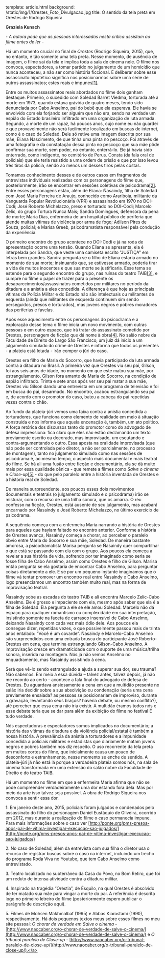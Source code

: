 template: article.html
background: /static/img/1/Orestes_Foto_Divulgacao.jpg
title: O sentido da tela preta em Orestes de Rodrigo Siqueira

__Graziela Kunsch__

_- A autora pede que as pessoas interessadas nesta crítica assistam ao
filme antes de ler -_

Há um momento crucial no final de _Orestes_ (Rodrigo Siqueira, 2015), que, no entanto, é tão somente uma tela preta. Nesse momento, de ausência de imagem, o filme sai da tela e implica toda a sala de cinema nele. O filme nos convoca, espectadores, a tomar partido no julgamento de um homicídio que nunca aconteceu, a não ser como história ficcional. E deliberar sobre esse assassinato hipotético significa nos posicionarmos sobre uma série de outros assassinatos; estes reais e impunes[[1]](#).

Entre os muitos assassinatos reais abordados no filme dois ganham destaque. Primeiro, o sucedido com Soledad Barret Viedma, torturada até a morte em 1973, quando estava grávida de quatro meses, tendo sido denunciada por Cabo Anselmo, pai do bebê que ela esperava. Ele havia se envolvido com ela forjando ser alguém que não era, sendo na verdade um espião do Estado brasileiro infiltrado em uma organização de luta armada. Segundo, a morte de um rapaz, há poucos anos, cujo nome eu não guardei e que provavelmente não será facilmente localizado em buscas de internet, como é o caso de Soledad. Dele só retive uma imagem descrita por sua mãe, Eliana Nascimento, de que tinha uma pinta no pescoço. Foi através de uma fotografia e da constatação dessa pinta no pescoço que sua mãe pôde confirmar sua morte, sem poder, no entanto, enterrá-lo. Ele já havia sido enterrado, como indigente, no cemitério de Perus. Consta (da fala oral de policiais) que ele teria resistido a uma ordem de prisão e que por isso levou três tiros da polícia, sendo ao menos um desses tiros pelas costas.

Tomamos conhecimento desses e de outros casos em fragmentos de entrevistas individuais realizadas com os personagens do filme que, posteriormente, irão se encontrar em sessões coletivas de psicodrama[[2]](#). Entre esses personagens estão, além de Eliana: Ñasaindy, filha de Soledad com José Maria Ferreira de Araujo, conhecido como Arariboia, militante da Vanguarda Popular Revolucionária (VPR) e assassinado em 1970 no DOI-Codi; José Roberto Michelazzo, preso e torturado no DOI-Codi; Marcelo Zelic, do grupo Tortura Nunca Mais; Sandra Domingues, defensora da pena de morte; Maria Dias, enfermeira de um hospital público de periferia que atende muitas vítimas de violência por arma de fogo; Adilson Pires de Souza, policial; e Marisa Greeb, psicodramatista responsável pela condução da experiência.

O primeiro encontro do grupo acontece no DOI-Codi e já na roda de apresentação ocorre uma tensão. Quando Eliana se apresenta, ela é interpelada por Sandra, que veste uma camiseta escrito "JUSTIÇA" em letras bem grandes. Sandra pergunta se o filho de Eliana estaria armado no momento de sua morte; insinuando que, se estivesse armado, poderia tirar a vida de muitos inocentes e que sua morte se justificaria. Esse tema se estende para o segundo encontro do grupo, nas ruínas do teatro TAIB[[3]](#), e cumpre no filme o papel de trazer para o presente os desaparecimentos/assassinatos cometidos por militares no período da ditadura e a anistia a eles concedida. A diferença é que hoje as principais vítimas da Polícia Militar e do Estado não são intelectuais ou militantes de esquerda (ainda que militantes de esquerda continuem sim sendo perseguidos, presos e torturados), mas jovens negros e pobres moradores das periferias e favelas.

Após esse aquecimento entre os personagens do psicodrama e a exploração desse tema o filme inicia um novo movimento, com outras pessoas e em outro espaço, que irá tratar do assassinato cometido por Orestes, personagem de ficção que dá nome à obra[[4]](#). No salão nobre da Faculdade de Direito do Largo São Francisco, um juiz dá início a um julgamento simulado do crime de Orestes e informa que todos os presentes - a plateia está lotada - irão compor o júri do caso.

Orestes era filho de Maria do Socorro, que havia participado da luta armada contra a ditadura no Brasil. A primeira vez que Orestes viu seu pai, Gilson, foi aos seis anos de idade, no momento em que este matou sua mãe, por estrangulamento. Gilson fora amante de Maria do Socorro, na condição de espião infiltrado. Trinta e sete anos após ver seu pai matar a sua mãe, Orestes viu Gilson dando uma entrevista em um programa de televisão e foi em busca do pai, desarmado. No encontro, acabou estrangulando seu pai e, de acordo com o promotor do caso, bateu a cabeça do pai repetidas vezes contra o chão.

Ao fundo da plateia-júri vemos uma faixa contra a anistia concedida a torturadores, que funciona como elemento de realidade em meio à situação construída e nos informa que aquela encenação é, também, um ato político. A força retórica dos discursos tanto do promotor como do advogado de defesa impressiona: fica claro que eles não estão declamando um texto previamente escrito ou decorado, mas improvisado, um escutando e contra-argumentando o outro. Essa aposta na oralidade improvisada (que não pode ser controlada pelo diretor, a não ser parcialmente, no processo de montagem), tanto no julgamento simulado como nas sessões de psicodrama é, ao mesmo tempo, o aspecto mais documental e mais teatral do filme. Se há ali uma fusão entre ficção e documentário, ela se dá muito mais por essa qualidade cênica - que remete a filmes como _Salve o cinema_ e _Close-up_[[5]](#) - do que pelo paralelo entre a história inventada de Orestes e a história real de Soledad.

De maneira surpreendente, aos poucos esses dois movimentos documentais e teatrais (o julgamento simulado e o psicodrama) irão se misturar, com o recurso de uma trilha sonora, que os amarra. O réu confesso na ficção, Orestes, está ausente de seu julgamento, mas acabará encarnado por Ñasaindy e José Roberto Michelazzo, no último exercício de psicodrama.

A sequência começa com a enfermeira Maria narrando a história de Orestes para aqueles que haviam faltado no encontro anterior. Conforme a história de Orestes avança, Ñasaindy começa a chorar, ao perceber o paralelo óbvio entre Maria do Socorro e sua mãe, Soledad. De maneira bastante amorosa, a psicodramatista Marisa pergunta se Ñasaindy quer compartilhar o que está se passando com ela com o grupo. Aos poucos ela começa a revelar a sua história de vida, sofrendo por ter imaginado como seria se fosse filha de Cabo Anselmo, assim como Orestes é filho de Gilson. Marisa então pergunta se ela gostaria de encontrar Cabo Anselmo, para perguntar coisas diretamente a ele. E se por um pequeno instante imaginamos que o filme vá tentar promover um encontro real entre Ñasaindy e Cabo Anselmo, logo presenciamos um encontro também muito real, mas na forma de improvisação teatral.

Ñasaindy sobe as escadas do teatro TAIB e ali encontra Marcelo Zelic-Cabo Anselmo. Ele é grosso e impaciente com ela, mesmo após saber que ela é a filha de Soledad. Ela pergunta a ele se ele amou Soledad. Marcelo não dá espaço para qualquer romantismo ou complexidade em sua interpretação, insistindo somente na faceta de carrasco insensível de Cabo Anselmo, deixando Ñasaindy com cada vez mais ódio dele. Aos poucos ela consegue dizer, repetidas vezes, o que possivelmente passou mais de trinta anos entalado: “Você é um covarde”. Ñasaindy e Marcelo-Cabo Anselmo são surpreendidos com uma entrada brusca do participante José Roberto-Orestes em cena, que termina estrangulando Gilson-Cabo Anselmo. A improvisação cresce em dramaticidade com o suporte de uma música/trilha sonora, inserida na montagem. Nós já não vemos Anselmo no enquadramento, mas Ñasaindy assistindo à cena.

Será que vê-lo sendo estrangulado a ajuda a superar sua dor, seu trauma? Não sabemos. Em meio a essa dúvida – talvez antes, talvez depois, já não me recordo ao certo – acontece a fala final do advogado de defesa de Orestes. Eu aguardava ansiosamente a cena em que a multidão presente no salão iria decidir sobre a sua absolvição ou condenação (seria uma cena previamente ensaiada? as pessoas se posicionariam de improviso, durante a gravação, levantando seus braços? haveria debate, ou mesmo conflito?), até perceber que essa cena não iria existir. A multidão éramos todos nós e esse debate teria que se dar para além da exibição do filme no festival É tudo verdade.

Nós espectadoras e espectadores somos implicados no documentário; a história das vítimas da ditadura e da violência policial/estatal é também a nossa história. A prevalência da anistia a torturadores e a impunidade concedida a policiais militares e estadistas que diariamente matam jovens negros e pobres também nos diz respeito. O uso recorrente da tela preta em muitos cortes do filme, que inicialmente causa um pouco de desconforto e estranhamento, nesse momento se enche de sentido. A plateia-júri já não está lá porque a verdadeira plateia somos nós, na sala de cinema transformada em uma extensão do salão nobre da Faculdade de Direito e do teatro TAIB.

Há um momento no filme em que a enfermeira Maria afirma que não se pode compreender verdadeiramente uma dor estando fora dela. Mas por meio da arte isso talvez seja possível. A obra de Rodrigo Siqueira nos convoca a sentir essa dor.

<a name="1">1. Em janeiro deste ano, 2015, policiais foram julgados e condenados pelo assassinato do filho do personagem Daniel Eustáquio de Oliveira, ocorrido em 2012, mas durante a realização do filme o caso permanecia impune. Para mais informações sobre o caso ver [http://ponte.org/pms-presos-apos-pai-de-vitima-investigar-execucao-sao-julgados/](http://ponte.org/pms-presos-apos-pai-de-vitima-investigar-execucao-sao-julgados/)</a>

<a name="2">2. No caso de Soledad, além da entrevista com sua filha o diretor usa o recurso de registrar buscas sobre o caso na internet, incluindo um trecho do programa Roda Viva no Youtube, que tem Cabo Anselmo como entrevistado.</a>

<a name="3">3. Teatro localizado no subterrâneo da Casa do Povo, no Bom Retiro, que foi um reduto de intensa atividade contra a ditadura militar.</a>

<a name="4">4. Inspirado na tragédia “Oréstia”, de Ésquilo, na qual Orestes é absolvido de ter matado sua mãe para vingar a morte do pai. A referência é descrita logo no primeiro letreiro do filme (posteriormente espero publicar o parágrafo de descrição aqui).</a>

<a name="5">5. Filmes de Mohsen Makhmalbaf (1995) e Abbas Kiarostami (1990), respectivamente. Há dois pequenos textos meus sobre esses filmes no meu site pessoal: _O chorar de verdade em Salve o cinema_ -[http://www.naocaber.org/o-chorar-de-verdade-de-salve-o-cinema/](http://www.naocaber.org/o-chorar-de-verdade-de-salve-o-cinema/) e _O tribunal paralelo de Close-up_ -    [http://www.naocaber.org/o-tribunal-paralelo-de-close-up/](http://www.naocaber.org/o-tribunal-paralelo-de-close-up/).</a>
